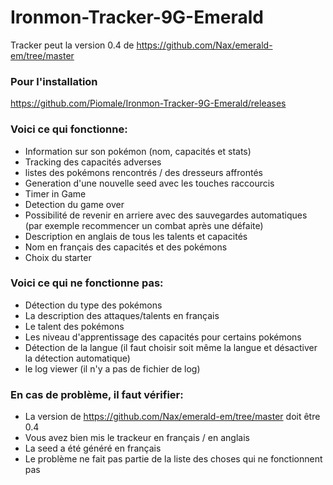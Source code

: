 # Ironmon-Tracker-9G-Emerald

Tracker peut la version 0.4 de https://github.com/Nax/emerald-em/tree/master

### Pour l'installation
  https://github.com/Piomale/Ironmon-Tracker-9G-Emerald/releases
  
### Voici ce qui fonctionne:
- Information sur son pokémon (nom, capacités et stats)
- Tracking des capacités adverses
- listes des pokémons rencontrés / des dresseurs affrontés
- Generation d'une nouvelle seed avec les touches raccourcis
- Timer in Game
- Detection du game over
- Possibilité de revenir en arriere avec des sauvegardes automatiques (par exemple recommencer un combat après une défaite)
- Description en anglais de tous les talents et capacités
- Nom en français des capacités et des pokémons
- Choix du starter

### Voici ce qui ne fonctionne pas:
- Détection du type des pokémons
- La description des attaques/talents en français
- Le talent des pokémons
- Les niveau d'apprentissage des capacités pour certains pokémons
- Détection de la langue (il faut choisir soit même la langue et désactiver la détection automatique)
- le log viewer (il n'y a pas de fichier de log)


### En cas de problème, il faut vérifier:
- La version de https://github.com/Nax/emerald-em/tree/master doit être 0.4
- Vous avez bien mis le trackeur en français / en anglais
- La seed a été généré en français
- Le problème ne fait pas partie de la liste des choses qui ne fonctionnent pas
